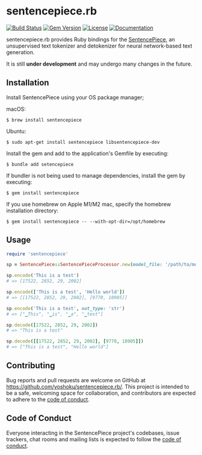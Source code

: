 # sentencepiece.rb

[![Build Status](https://github.com/yoshoku/sentencepiece.rb/actions/workflows/main.yml/badge.svg)](https://github.com/yoshoku/sentencepiece.rb/actions/workflows/main.yml)
[![Gem Version](https://badge.fury.io/rb/sentencepiece.svg)](https://badge.fury.io/rb/sentencepiece)
[![License](https://img.shields.io/badge/License-Apache%202.0-yellowgreen.svg)](https://github.com/yoshoku/sentencepiece.rb/blob/main/LICENSE.txt)
[![Documentation](https://img.shields.io/badge/api-reference-blue.svg)](https://yoshoku.github.io/sentencepiece.rb/doc/)

sentencepiece.rb provides Ruby bindings for the [SentencePiece](https://github.com/google/sentencepiece),
an unsupervised text tokenizer and detokenizer for neural network-based text generation.

It is still **under development** and may undergo many changes in the future.

## Installation

Install SentencePiece using your OS package manager;

macOS:

    $ brew install sentencepiece

Ubuntu:

    $ sudo apt-get install sentencepiece libsentencepiece-dev

Install the gem and add to the application's Gemfile by executing:

    $ bundle add setencepiece

If bundler is not being used to manage dependencies, install the gem by executing:

    $ gem install sentencepiece

If you use homebrew on Apple M1/M2 mac, specify the homebrew installation directory:

    $ gem install sentencepiece -- --with-opt-dir=/opt/homebrew

## Usage

```ruby
require 'sentencepiece'

sp = SentencePiece::SentencePieceProcessor.new(model_file: '/path/to/model_file.model')

sp.encode('This is a test')
# => [17522, 2852, 29, 2002]

sp.encode(['This is a test', 'Hello world'])
# => [[17522, 2852, 29, 2002], [9770, 18905]]

sp.encode('This is a test', out_type: 'str')
# => ["▁This", "▁is", "▁a", "▁test"]

sp.decode([17522, 2852, 29, 2002])
# => "This is a test"

sp.decode([[17522, 2852, 29, 2002], [9770, 18905]])
# => ["This is a test", "Hello world"]
```

## Contributing

Bug reports and pull requests are welcome on GitHub at https://github.com/yoshoku/sentencepiece.rb/.
This project is intended to be a safe, welcoming space for collaboration,
and contributors are expected to adhere to the [code of conduct](https://github.com/yoshoku/sentencepiece.rb/blob/main/CODE_OF_CONDUCT.md).

## Code of Conduct

Everyone interacting in the SentencePiece project's codebases, issue trackers,
chat rooms and mailing lists is expected to follow the [code of conduct](https://github.com/yoshoku/sentencepiece.rb/blob/main/CODE_OF_CONDUCT.md).
